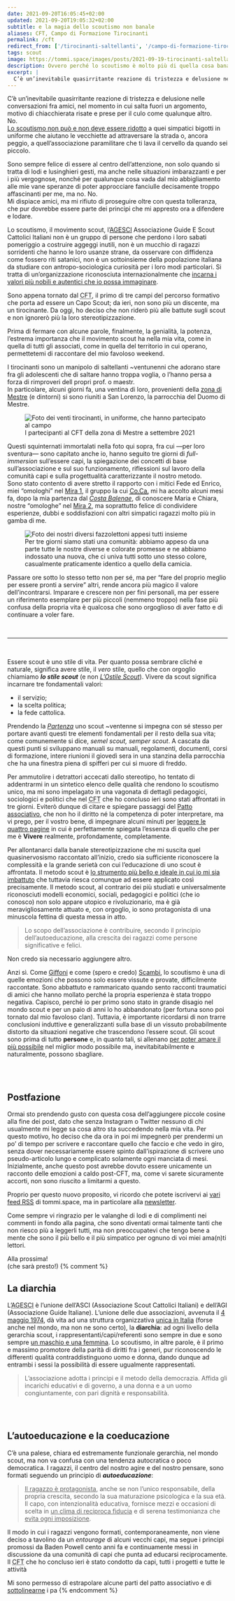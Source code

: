 ```yaml
---
date: 2021-09-20T16:05:45+02:00
updated: 2021-09-20T19:05:32+02:00
subtitle: e la magia dello scoutismo non banale
aliases: CFT, Campo di Formazione Tirocinanti
permalink: /cft
redirect_from: ['/tirocinanti-saltellanti', '/campo-di-formazione-tirocinanti', '/cft-2021', '/cft-mestre-2021']
tags: scout
image: https://tommi.space/images/posts/2021-09-19-tirocinanti-saltellanti.jpg
description: Ovvero perché lo scoutismo è molto più di quella cosa banale che appare essere.
excerpt: |
  C’è un’inevitabile quasirritante reazione di tristezza e delusione nelle conversazioni fra amici, nel momento in cui salta fuori un argomento, motivo di chiacchierata risate e prese per il culo come qualunque altro.<br>No.<br><u>Lo scoutismo non può e non deve essere ridotto</u> a quei simpatici bigotti in uniforme che aiutano le vecchiette ad attraversare la strada o, ancora peggio, a quell’associazione paramilitare che ti lava il cervello da quando sei piccolo.
---
```

C’è un’inevitabile quasirritante reazione di tristezza e delusione nelle conversazioni fra amici, nel momento in cui salta fuori un argomento, motivo di chiacchierata risate e prese per il culo come qualunque altro.  
No.  
<u>Lo scoutismo non può e non deve essere ridotto</u> a quei simpatici bigotti in uniforme che aiutano le vecchiette ad attraversare la strada o, ancora peggio, a quell’associazione paramilitare che ti lava il cervello da quando sei piccolo.

Sono sempre felice di essere al centro dell’attenzione, non solo quando si tratta di lodi e lusinghieri gesti, ma anche nelle situazioni imbarazzanti e per i più vergognose, nonché per qualunque cosa vada dal mio abbigliamento alle mie vane speranze di poter approcciare fanciulle decisamente troppo affascinanti per me, ma no.
No.  
Mi dispiace amici, ma mi rifiuto di proseguire oltre con questa tolleranza, che pur dovrebbe essere parte dei principi che mi appresto ora a difendere e lodare.

Lo scoutismo, il movimento scout, l’[AGESCI](https://agesci.it 'sito web AGESCI') Associazione Guide E Scout Cattolici Italiani non è un gruppo di persone che perdono i loro sabati pomeriggio a costruire aggeggi inutili, non è un mucchio di ragazzi sorridenti che hanno le loro usanze strane, da osservare con diffidenza come fossero riti satanici, non è un sottoinsieme della popolazione italiana da studiare con antropo-sociologica curiosità per i loro modi particolari. Si tratta di un’organizzazione riconosciuta internazionalmente che <u>incarna i valori più nobili e autentici che io possa immaginare</u>.

Sono appena tornato dal <abbr title='Campo di Formazione Tirocinanti'>CFT</abbr>, il primo di tre campi del percorso formativo che porta ad essere un Capo Scout; da ieri, non sono più un discente, ma un tirocinante. Da oggi, ho deciso che non riderò più alle battute sugli scout e non ignorerò più la loro stereotipizzazione.

Prima di fermare con alcune parole, finalmente, la genialità, la potenza, l’estrema importanza che il movimento scout ha nella mia vita, come in quella di tutti gli associati, come in quella del territorio in cui operano, permettetemi di raccontare del mio favoloso weekend.

I tirocinanti sono un manipolo di saltellanti ~ventunenni che adorano stare fra gli adolescenti che di saltare hanno troppa voglia, o l’hanno persa a forza di rimproveri dell propri prof. o maestr.  
In particolare, alcuni giorni fa, una ventina di loro, provenienti della [zona di Mestre](https://www.facebook.com/agescizonamestre/ 'Pagina Facebook della zona AGESCI Mestre') (e dintorni) si sono riuniti a San Lorenzo, la parrocchia del Duomo di Mestre.

<figure>
  <img src='https://tommi.space/images/posts/2021-09-19-tirocinanti-saltellanti.jpg' alt='Foto dei venti tirocinanti, in uniforme, che hanno partecipato al campo' title='I partecipanti al CFT della zona di Mestre a settembre 2021'>
  <figcaption>I partecipanti al CFT della zona di Mestre a settembre 2021</figcaption>
</figure>

Questi squinternati immortalati nella foto qui sopra, fra cui —per loro sventura— sono capitato anche io, hanno seguito tre giorni di <i class='en'>full-immersion</i> sull’essere capi, la spiegazione dei concetti di base sull’associazione e sul suo funzionamento, riflessioni sul lavoro della comunità capi e sulla progettualità caratterizzante il nostro metodo.  
Sono stato contento di avere stretto il rapporto con i mitici Fede ed Enrico, miei “omologhi” nel [Mira 1](https://www.facebook.com/AgesciGruppoMira1/ 'pagina Facebook del gruppo Mira 1'), il gruppo la cui [<abbr title='Comunità Capi'>Co.Ca.</abbr>](https://it.wikipedia.org/wiki/Comunit%C3%A0_Capi '“Comunità Capi„ su Wikipedia') mi ha accolto alcuni mesi fa, dopo la mia partenza dal [*Costa Balenae*](https://m.facebook.com/Agesci-Costabalenae-484902901713104/ 'Pagina Facebook del gruppo Costa Balenae'), di conoscere Maria e Chiara, nostre “omologhe” nel [Mira 2](https://agescimiradue.altervista.org/ 'sito web del gruppo Mira 2'), ma soprattutto felice di condividere esperienze, dubbi e soddisfazioni con altri simpatici ragazzi molto più in gamba di me.

<figure>
  <img class='u-photo' src='https://tommi.space/images/posts/2021-09-19-promesse.jpg' alt='Foto dei nostri diversi fazzolettoni appesi tutti insieme' title='i nostri diversi fazzolettoni appesi tutti insieme'>
  <figcaption>Per tre giorni siamo stati una comunità: abbiamo appeso da una parte tutte le nostre diverse e colorate promesse e ne abbiamo indossato una nuova, che ci univa tutti sotto uno stesso colore, casualmente praticamente identico a quello della camicia.</figcaption>
</figure>

Passare ore sotto lo stesso tetto non per sé, ma per <q>fare del proprio meglio per essere pronti a servire</q> altri, rende ancora più magico il valore dell’incontrarsi. Imparare e crescere non per fini personali, ma per essere un riferimento esemplare per più piccoli (nemmeno troppo) nella fase più confusa della propria vita è qualcosa che sono orgoglioso di aver fatto e di continuare a voler fare.

<br>

---

<br>

Essere scout è uno stile di vita. Per quanto possa sembrare cliché e naturale, significa avere stile, il *vero* stile, quello che con orgoglio chiamiamo ***lo stile scout*** (e non [*L’Ostile Scout*](https://www.lostilescout.it/ 'L’Ostile Scout')). Vivere da scout significa incarnare tre fondamentali valori:
- il servizio;
- la scelta politica;
- la fede cattolica.

Prendendo la [*Partenza*](https://it.scoutwiki.org/Partenza '“Partenza” su ScoutWiki') uno scout ~ventenne si impegna con sé stesso per portare avanti questi tre elementi fondamentali per il resto della sua vita; come comunemente si dice, *semel scout, semper scout*. A cascata da questi punti si sviluppano manuali su manuali, regolamenti, documenti, corsi di formazione, intere riunioni il giovedì sera in una stanzina della parrocchia che ha una finestra piena di spifferi per cui si muore di freddo.

Per ammutolire i detrattori accecati dallo stereotipo, ho tentato di addentrarmi in un sintetico elenco delle qualità che rendono lo scoutismo unico, ma mi sono impelagato in una vagonata di dettagli pedagogici, sociologici e politici che nel <abbr title='Campo di Formazione Tirocinanti'>CFT</abbr> che ho concluso ieri sono stati affrontati in tre giorni. Eviterò dunque di citare e spiegare passaggi del [Patto associativo](https://it.scoutwiki.org/Patto_associativo '“Patto associativo” su ScoutWiki'), che non ho il diritto né la competenza di poter interpretare, ma vi prego, per il vostro bene, di impegnare alcuni minuti per [leggere le quattro pagine](https://www.agesci.it/?wpfb_dl=2082 'PDF del Patto associativo AGESCI') in cui è perfettamente spiegata l’essenza di quello che per me è **Vivere** realmente, profondamente, completamente.

Per allontanarci dalla banale stereotipizzazione che mi suscita quel quasinervosismo raccontato all’inizio, credo sia sufficiente riconoscere la complessità e la grande serietà con cui l’educazione di uno scout è affrontata. Il metodo scout è <u>lo strumento più bello e ideale in cui io mi sia imbattuto</u> che tuttavia riesca comunque ad essere applicato così precisamente. Il metodo scout, al contrario dei più studiati e universalmente riconosciuti modelli economici, sociali, pedagogici e politici (che io conosco) non solo appare utopico e rivoluzionario, ma è già meravigliosamente attuato e, con orgoglio, io sono protagonista di una minuscola fettina di questa messa in atto.

> Lo scopo dell’associazione è contribuire, secondo il principio dell’autoeducazione, alla crescita dei ragazzi come persone significative e felici.

Non credo sia necessario aggiungere altro.

Anzi sì. Come [Giffoni](https://giffonifilmfestival.it 'Giffoni Film Festival') e come (spero e credo) [Scambi](https://scambi.org 'Scambi Festival'), lo scoutismo è una di quelle emozioni che possono solo essere vissute e provate, difficilmente raccontate. Sono abbattuto e rammaricato quando sento racconti traumatici di amici che hanno mollato perché la propria esperienza è stata troppo negativa. Capisco, perché io per primo sono stato in grande disagio nel mondo scout e per un paio di anni lo ho abbandonato (per fortuna sono poi tornato dal mio favoloso clan). Tuttavia, è importante ricordarsi di non trarre conclusioni induttive e generalizzanti sulla base di un vissuto probabilmente distorto da situazioni negative che trascendono l’essere scout. Gli scout sono prima di tutto **persone** e, in quanto tali, si allenano <u>per poter amare il più possibile</u> nel miglior modo possibile ma, inevitabitabilmente e naturalmente, possono sbagliare.

<br>
<br>

## Postfazione

Ormai sto prendendo gusto con questa cosa dell’aggiungere piccole cosine alla fine dei post, dato che senza Instagram o Twitter nessuno di chi usualmente mi legge sa cosa altro sta succedendo nella mia vita. Per questo motivo, ho deciso che da ora in poi mi impegnerò per prendermi un po’ di tempo per scrivere e raccontare quello che faccio e che vedo in giro, senza dover necessariamente essere spinto dall’ispirazione di scrivere uno pseudo-articolo lungo e complicato solamente ogni manciata di mesi. Inizialmente, anche questo post avrebbe dovuto essere unicamente un racconto delle emozioni a caldo post-CFT, ma, come vi sarete sicuramente accorti, non sono riuscito a limitarmi a questo.

Proprio per questo nuovo proposito, vi ricordo che potete iscrivervi ai [vari feed RSS](/feed 'i miei feeds') di tommi.space, ma in particolare alla [newsletter](#0 'Go to the bottom of the page').

Come sempre vi ringrazio per le valanghe di lodi e di complimenti nei commenti in fondo alla pagina, che sono diventati ormai talmente tanti che non riesco più a leggerli tutti, ma non preoccupatevi che tengo bene a mente che sono il più bello e il più simpatico per ognuno di voi miei ama(n)ti lettori.

Alla prossima!  
(che sarà presto!)
{% comment %}
<br>

## La diarchia

L’<abbr title='Associazione Guide E Scout Cattolici Italiani'>AGESCI</abbr> è l’unione dell’ASCI (Associazione Scout Cattolici Italiani) e dell’AGI (Associazione Guide Italiane). L’unione delle due associazioni, avvenuta il [4 maggio 1974](https://it.scoutwiki.org/4_maggio '4 maggio 1974 su ScoutWiki'), dà vita ad una struttura organizzativa <u>unica in Italia</u> (forse anche nel mondo, ma non ne sono certo), la **diarchia**: ad ogni livello della gerarchia scout, i rappresentanti/capi/referenti sono sempre in due e sono sempre <u>un maschio e una femmina</u>. Lo scoutismo, in altre parole, è il primo e massimo promotore della parità di diritti fra i generi, pur riconoscendo le differenti qualità contraddistinguono uomo e donna, dando dunque ad entrambi i sessi la possibilità di essere ugualmente rappresentati.

> L’associazione adotta i principi e il metodo della democrazia. Affida gli incarichi educativi e di governo, a una donna e a un uomo congiuntamente, con pari dignità e responsabilità.

<br>
<br>

## L’autoeducazione e la coeducazione

C’è una palese, chiara ed estremamente funzionale gerarchia, nel mondo scout, ma non va confusa con una tendenza autocratica o poco democratica. I ragazzi, il centro del nostro agire e del nostro pensare, sono formati seguendo un principio di ***autoeducazione***:

> <u>Il ragazzo è protagonista</u>, anche se non l’unico responsabile, della propria crescita, secondo la sua maturazione psicologica e la sua età. Il capo, con intenzionalità educativa, fornisce mezzi e occasioni di scelta in <u>un clima di reciproca fiducia</u> e di serena testimonianza che <u>evita ogni imposizione</u>.

Il modo in cui i ragazzi vengono formati, contemporaneamente, non viene deciso a tavolino da un <i lang='fr'>entourage</i> di alcuni vecchi capi, ma segue i principi promossi da Baden Powell cento anni fa e continuamente messi in discussione da una comunità di capi che punta ad educarsi reciprocamente. Il <abbr title='Campo di Formazione Tirocinanti'>CFT</abbr> che ho concluso ieri è stato condotto da capi, tutti i progetti e tutte le attività 

Mi sono permesso di estrapolare alcune parti del patto associativo e di [sottolinearne](/underline 'Stop highlighting, start underlining') i pa
{% endcomment %}
